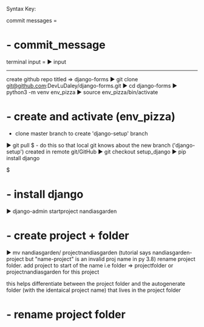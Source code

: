 Syntax Key:

commit messages =

# - commit_message

terminal input =
▶
input

---

create github repo titled => django-forms
▶
git clone git@github.com:DevLuDaley/django-forms.git
▶
cd django-forms
▶
python3 -m venv env_pizza
▶
source env_pizza/bin/activate

# - create and activate (env_pizza)

- clone master branch to create 'django-setup' branch

▶
git pull
\$ - do this so that local git knows about the new branch ('django-setup') created in remote git/GitHub
▶
git checkout setup_django
▶
pip install django

\$

# - install django

▶ django-admin startproject nandiasgarden

# - create project + folder

▶ mv nandiasgarden/ projectnandiasgarden
(tutorial says nandiasgarden-project but "name-project" is an invalid proj name in py 3.8)
rename project folder. add project to start of the name i.e folder => projectfolder or projectnandiasgarden for this project

this helps differentiate between the project folder and the autogenerate folder (with the identaical project name) that lives in the project folder

# - rename project folder
